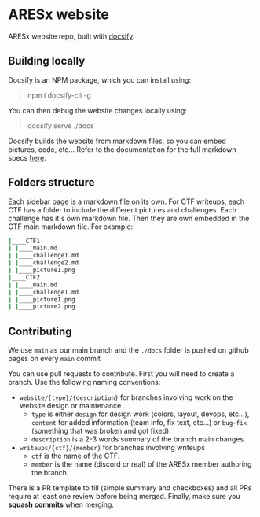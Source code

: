 # ARESx website

ARESx website repo, built with [docsify](https://docsify.js.org).

## Building locally

Docsify is an NPM package, which you can install using:
> npm i docsify-cli -g

You can then debug the website changes locally using:
> docsify serve ./docs

Docsify builds the website from markdown files, so you can embed pictures, code, etc... Refer to the documentation for the full markdown specs [here](https://docsify.js.org).

## Folders structure

Each sidebar page is a markdown file on its own. For CTF writeups, each CTF has a folder to include the different pictures and challenges. Each challenge has it's own markdown file. Then they are own embedded in the CTF main markdown file. For example:

```bash
|____CTF1
| |____main.md
| |____challenge1.md
| |____challenge2.md
| |____picture1.png
|____CTF2
| |____main.md
| |____challenge1.md
| |____picture1.png
| |____picture2.png
```

## Contributing

We use `main` as our main branch and the `./docs` folder is pushed on github pages on every `main` commit

You can use pull requests to contribute. First you will need to create a branch. Use the following naming conventions:

- `website/{type}/{description}` for branches involving work on the website design or maintenance
  - `type` is either `design` for design work (colors, layout, devops, etc...), `content` for added information (team info, fix text, etc...) or `bug-fix` (something that was broken and got fixed).
  - `description` is a 2-3 words summary of the branch main changes.
- `writeups/{ctf}/{member}` for branches involving writeups
  - `ctf` is the name of the CTF.
  - `member` is the name (discord or real) of the ARESx member authoring the branch.

There is a PR template to fill (simple summary and checkboxes) and all PRs require at least one review before being merged. Finally, make sure you **squash commits** when merging.
